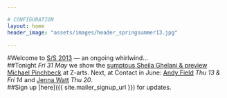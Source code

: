 ```yaml
---

# CONFIGURATION
layout: home
header_image: "assets/images/header_springsummer13.jpg"

---
```

#Welcome to [S/S 2013](/current/2013-springsummer/index.html) — an ongoing whirlwind...    
##Tonight *Fri 31 May* we show the [sumptous Sheila Ghelani & preview Michael Pinchbeck](/current/2013-springsummer/pinchbeckghelani/index.html) at Z-arts. Next, at Contact in June: [Andy Field](/current/2013-springsummer/field/index.html) *Thu 13 & Fri 14* and [Jenna Watt](/current/2013-springsummer/watt/index.html) *Thu 20*.    
##Sign up [here]({{ site.mailer_signup_url }}) for updates.
